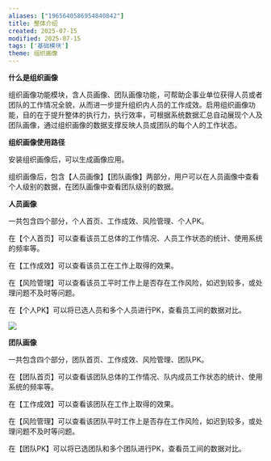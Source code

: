 ```yaml
---
aliases: ["1965640586954840842"]
title: 整体介绍
created: 2025-07-15
modified: 2025-07-15
tags: ['基础模块']
theme: 组织画像
---
```


**什么是组织画像**

组织画像功能模块，含人员画像、团队画像功能，可帮助企事业单位获得人员或者团队的工作情况全貌，从而进一步提升组织内人员的工作成效。启用组织画像功能，目的在于提升整体的执行力，执行效率，可根据系统数据汇总自动展现个人及团队画像，通过组织画像的数据支撑反映人员或团队的每个人的工作状态。

**组织画像使用路径**

安装组织画像后，可以生成画像应用。

组织画像后，包含【人员画像】【团队画像】两部分，用户可以在人员画像中查看个人级别的数据，在团队画像中查看团队级别的数据。

**人员画像**

一共包含四个部分，个人首页、工作成效、风险管理、个人PK。

在【个人首页】可以查看该员工总体的工作情况、人员工作状态的统计、使用系统的频率等。

在【工作成效】可以查看该员工在工作上取得的效果。

在【风险管理】可以查看该员工平时工作上是否存在工作风险，如迟到较多，或处理问题不及时等问题。

在【个人PK】可以将已选人员和多个人员进行PK，查看员工间的数据对比。

![](https://myhelpdoc.oss-cn-heyuan.aliyuncs.com/mdimages/add5bf2d43a9555752a1c95a06895687.jpg)

**团队画像**

一共包含四个部分，团队首页、工作成效、风险管理、团队PK。

在【团队首页】可以查看该团队总体的工作情况、队内成员工作状态的统计、使用系统的频率等。

在【工作成效】可以查看该团队在工作上取得的效果。

在【风险管理】可以查看该团队平时工作上是否存在工作风险，如迟到较多，或处理问题不及时等问题。

在【团队PK】可以将已选团队和多个团队进行PK，查看员工间的数据对比。


